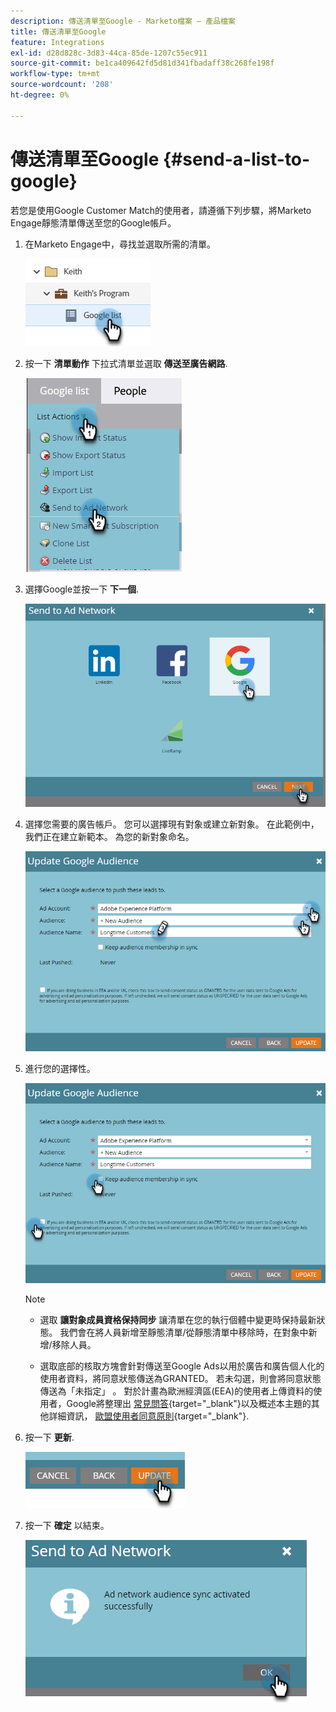 ```yaml
---
description: 傳送清單至Google - Marketo檔案 — 產品檔案
title: 傳送清單至Google
feature: Integrations
exl-id: d28d828c-3d83-44ca-85de-1207c55ec911
source-git-commit: be1ca409642fd5d81d341fbadaff38c268fe198f
workflow-type: tm+mt
source-wordcount: '208'
ht-degree: 0%

---
```


# 傳送清單至Google {#send-a-list-to-google}

若您是使用Google Customer Match的使用者，請遵循下列步驟，將Marketo Engage靜態清單傳送至您的Google帳戶。

1. 在Marketo Engage中，尋找並選取所需的清單。

   ![](assets/send-a-list-to-google-1.png)

1. 按一下 **清單動作** 下拉式清單並選取 **傳送至廣告網路**.

   ![](assets/send-a-list-to-google-2.png)

1. 選擇Google並按一下 **下一個**.

   ![](assets/send-a-list-to-google-3.png)

1. 選擇您需要的廣告帳戶。 您可以選擇現有對象或建立新對象。 在此範例中，我們正在建立新範本。 為您的新對象命名。

   ![](assets/send-a-list-to-google-4.png)

1. 進行您的選擇性。

   ![](assets/send-a-list-to-google-5.png)

   >[!NOTE]
   >
   >* 選取 **讓對象成員資格保持同步** 讓清單在您的執行個體中變更時保持最新狀態。 我們會在將人員新增至靜態清單/從靜態清單中移除時，在對象中新增/移除人員。
   >
   >* 選取底部的核取方塊會針對傳送至Google Ads以用於廣告和廣告個人化的使用者資料，將同意狀態傳送為GRANTED。 若未勾選，則會將同意狀態傳送為「未指定」 。 對於計畫為歐洲經濟區(EEA)的使用者上傳資料的使用者，Google將整理出 [常見問答](https://support.google.com/google-ads/answer/14310715){target="_blank"}以及概述本主題的其他詳細資訊， [歐盟使用者同意原則](https://www.google.com/about/company/user-consent-policy/){target="_blank"}.

1. 按一下 **更新**.

   ![](assets/send-a-list-to-google-6.png)

1. 按一下 **確定** 以結束。

   ![](assets/send-a-list-to-google-7.png)
